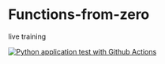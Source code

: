 # Functions-from-zero
live training

[![Python application test with Github Actions](https://github.com/amzad-786githumb/Functions-from-zero/actions/workflows/main.yml/badge.svg)](https://github.com/amzad-786githumb/Functions-from-zero/actions/workflows/main.yml)
